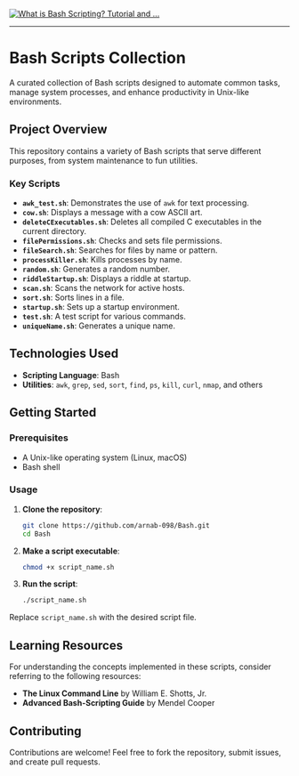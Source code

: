 [![What is Bash Scripting? Tutorial and ...](https://images.openai.com/thumbnails/8af7dca939e7f11685b0c78f5b19f4d8.jpeg)](https://www.ninjaone.com/blog/what-is-bash-scripting/)

---

# Bash Scripts Collection

A curated collection of Bash scripts designed to automate common tasks, manage system processes, and enhance productivity in Unix-like environments.

## Project Overview

This repository contains a variety of Bash scripts that serve different purposes, from system maintenance to fun utilities.

### Key Scripts

* **`awk_test.sh`**: Demonstrates the use of `awk` for text processing.
* **`cow.sh`**: Displays a message with a cow ASCII art.
* **`deleteCExecutables.sh`**: Deletes all compiled C executables in the current directory.
* **`filePermissions.sh`**: Checks and sets file permissions.
* **`fileSearch.sh`**: Searches for files by name or pattern.
* **`processKiller.sh`**: Kills processes by name.
* **`random.sh`**: Generates a random number.
* **`riddleStartup.sh`**: Displays a riddle at startup.
* **`scan.sh`**: Scans the network for active hosts.
* **`sort.sh`**: Sorts lines in a file.
* **`startup.sh`**: Sets up a startup environment.
* **`test.sh`**: A test script for various commands.
* **`uniqueName.sh`**: Generates a unique name.

## Technologies Used

* **Scripting Language**: Bash
* **Utilities**: `awk`, `grep`, `sed`, `sort`, `find`, `ps`, `kill`, `curl`, `nmap`, and others

## Getting Started

### Prerequisites

* A Unix-like operating system (Linux, macOS)
* Bash shell

### Usage

1. **Clone the repository**:

   ```bash
   git clone https://github.com/arnab-098/Bash.git
   cd Bash
   ```



2. **Make a script executable**:

   ```bash
   chmod +x script_name.sh
   ```



3. **Run the script**:

   ```bash
   ./script_name.sh
   ```



Replace `script_name.sh` with the desired script file.

## Learning Resources

For understanding the concepts implemented in these scripts, consider referring to the following resources:

* **The Linux Command Line** by William E. Shotts, Jr.
* **Advanced Bash-Scripting Guide** by Mendel Cooper

## Contributing

Contributions are welcome! Feel free to fork the repository, submit issues, and create pull requests.

